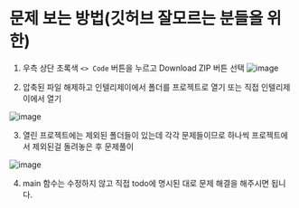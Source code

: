 # 문제 보는 방법(깃허브 잘모르는 분들을 위한)

1. 우측 상단 초록색 `<> Code` 버튼을 누르고 Download ZIP 버튼 선택
![image](https://github.com/user-attachments/assets/d4e37ced-8382-4dcc-b24f-1ceb585f0027)

2. 압축된 파일 해제하고 인텔리제이에서 폴더를 프로젝트로 열기 또는 직접 인텔리제이에서 열기

![image](https://github.com/user-attachments/assets/e23cd7de-b615-467c-8dd9-2681a6ed6804)

3. 열린 프로젝트에는 제외된 폴더들이 있는데 각각 문제들이므로 하나씩 프로젝트에서 제외된걸 돌려놓은 후 문제풀이

![image](https://github.com/user-attachments/assets/4ffa15c0-f984-4efa-8791-c792399b5936)

4. main 함수는 수정하지 않고 직접 todo에 명시된 대로 문제 해결을 해주시면 됩니다. 
